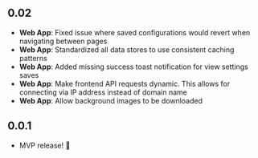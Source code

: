 
## 0.02

- **Web App**: Fixed issue where saved configurations would revert when navigating between pages
- **Web App**: Standardized all data stores to use consistent caching patterns
- **Web App**: Added missing success toast notification for view settings saves
- **Web App**: Make frontend API requests dynamic. This allows for connecting via IP address instead of domain name
- **Web App**: Allow background images to be downloaded

## 0.0.1

- MVP release! 🎉
